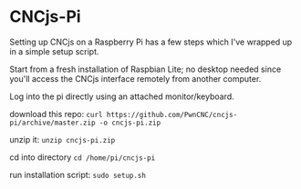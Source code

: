 # CNCjs-Pi

Setting up CNCjs on a Raspberry Pi has a few steps which I've wrapped up in a simple setup script.

Start from a fresh installation of Raspbian Lite; no desktop needed since you'll access the CNCjs interface remotely from another computer.

Log into the pi directly using an attached monitor/keyboard.

download this repo:
`curl https://github.com/PwnCNC/cncjs-pi/archive/master.zip -o cncjs-pi.zip`

unzip it:
`unzip cncjs-pi.zip`

cd into directory
`cd /home/pi/cncjs-pi`

run installation script:
`sudo setup.sh`

